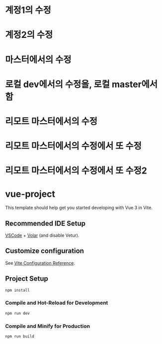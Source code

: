 # 계정1의 수정

# 계정2의 수정

# 마스터에서의 수정

# 로컬 dev에서의 수정을, 로컬 master에서 함

# 리모트 마스터에서의 수정
# 리모트 마스터에서의 수정에서 또 수정
# 리모트 마스터에서의 수정에서 또 수정2

# vue-project

This template should help get you started developing with Vue 3 in Vite.

## Recommended IDE Setup

[VSCode](https://code.visualstudio.com/) + [Volar](https://marketplace.visualstudio.com/items?itemName=Vue.volar) (and disable Vetur).

## Customize configuration

See [Vite Configuration Reference](https://vitejs.dev/config/).

## Project Setup

```sh
npm install
```

### Compile and Hot-Reload for Development

```sh
npm run dev
```

### Compile and Minify for Production

```sh
npm run build
```
